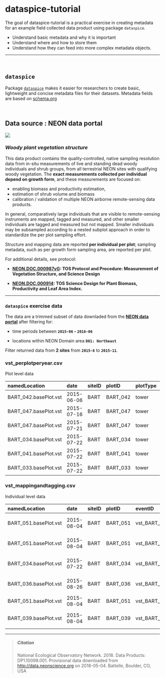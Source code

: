 
<!-- README.md is generated from README.Rmd. Please edit that file -->
dataspice-tutorial
==================

The goal of dataspice-tutorial is a practical exercise in creating metadata for an example field collected data product using package `dataspice`.

-   Understand basic metadata and why it is important
-   Understand where and how to store them
-   Understand how they can feed into more complex metadata objects.

------------------------------------------------------------------------

<br>

`dataspice`
-----------

Package [`dataspice`](https://github.com/ropenscilabs/dataspice) makes it easier for researchers to create basic, lightweight and concise metadata files for their datasets. Metadata fields are based on [schema.org](http://schema.org/Dataset)

<br>

Data source : NEON data portal
------------------------------

![](http://data.neonscience.org/neon-data-theme/images/logo--blue-neon-data.png)

### *Woody plant vegetation structure*

This data product contains the quality-controlled, native sampling resolution data from in-situ measurements of live and standing dead woody individuals and shrub groups, from all terrestrial NEON sites with qualifying woody vegetation. The **exact measurements collected per individual depend on growth form**, and these measurements are focused on:

-   enabling biomass and productivity estimation,
-   estimation of shrub volume and biomass
-   calibration / validation of multiple NEON airborne remote-sensing data products.

In general, comparatively large individuals that are visible to remote-sensing instruments are mapped, tagged and measured, and other smaller individuals are tagged and measured but not mapped. Smaller individuals may be subsampled according to a nested subplot approach in order to standardize the per plot sampling effort.

Structure and mapping data are reported **per individual per plot**; sampling metadata, such as per growth form sampling area, are reported per plot.

For additional details, see protocol:

-   **[NEON.DOC.000987vG](dataspice-tutorial/data/methods/NEON.DOC.000987vF.pdf): TOS Protocol and Procedure: Measurement of Vegetation Structure, and Science Design**

-   **[NEON.DOC.000914](https://github.com/annakrystalli/dataspice-tutorial/blob/master/data/methods/NEON.DOC.000914vA.pdf): TOS Science Design for Plant Biomass, Productivity and Leaf Area Index.**

------------------------------------------------------------------------

### `dataspice` exercise data

The data are a trimmed subset of data downladed from the [**NEON data portal**](http://data.neonscience.org/browse-data) after filtering for:

-   time periods between **`2015-06` - `2016-06`**

-   locations within NEON Domain area **`D01: Northeast`**

Filter returned data from **2 sites** from **`2015-6`** to **`2015-11`**.

### vst\_perplotperyear.csv

Plot level data

| namedLocation          | date       | siteID | plotID    | plotType | nlcdClass       |  decimalLatitude|  decimalLongitude| geodeticDatum | eventID         | treesPresent | shrubsPresent | lianasPresent |  totalSampledAreaTrees|  totalSampledAreaShrubSapling|  totalSampledAreaLiana| recordedBy                       |
|:-----------------------|:-----------|:-------|:----------|:---------|:----------------|----------------:|-----------------:|:--------------|:----------------|:-------------|:--------------|:--------------|----------------------:|-----------------------------:|----------------------:|:---------------------------------|
| BART\_042.basePlot.vst | 2015-06-06 | BART   | BART\_042 | tower    | deciduousForest |         44.06019|         -71.28805| WGS84         | vst\_BART\_2015 | NA           | NA            | NA            |                    800|                           400|                    800| wmtulGhdefWiPr5g1VRF0YnRBawgSBx1 |
| BART\_047.basePlot.vst | 2015-07-16 | BART   | BART\_047 | tower    | deciduousForest |         44.06496|         -71.29087| WGS84         | vst\_BART\_2015 | NA           | NA            | NA            |                    800|                           400|                    800| XdV86USKkiYZfb6rmwpnK/f2Yah5qnQO |
| BART\_047.basePlot.vst | 2015-07-21 | BART   | BART\_047 | tower    | deciduousForest |         44.06496|         -71.29087| WGS84         | vst\_BART\_2015 | NA           | NA            | NA            |                    800|                           400|                    800| XdV86USKkiYZfb6rmwpnK/f2Yah5qnQO |
| BART\_034.basePlot.vst | 2015-07-22 | BART   | BART\_034 | tower    | mixedForest     |         44.06428|         -71.28561| WGS84         | vst\_BART\_2015 | NA           | NA            | NA            |                    800|                           400|                    800| bWvVSKjgptV89BwHA3h10JNaeV+PHmDU |
| BART\_041.basePlot.vst | 2015-07-22 | BART   | BART\_041 | tower    | deciduousForest |         44.06534|         -71.28561| WGS84         | vst\_BART\_2015 | NA           | NA            | NA            |                    800|                           400|                    800| MRgCvwP2WueoGZahvpQXNZ+be1CYdCGm |
| BART\_033.basePlot.vst | 2015-07-22 | BART   | BART\_033 | tower    | deciduousForest |         44.06320|         -71.28367| WGS84         | vst\_BART\_2015 | NA           | NA            | NA            |                    800|                           100|                    800| XdV86USKkiYZfb6rmwpnK/f2Yah5qnQO |

### vst\_mappingandtagging.csv

Individual level data

| namedLocation          | date       | siteID | plotID    | eventID         | individualID             | taxonID | scientificName                 | recordedBy                       |
|:-----------------------|:-----------|:-------|:----------|:----------------|:-------------------------|:--------|:-------------------------------|:---------------------------------|
| BART\_051.basePlot.vst | 2015-08-04 | BART   | BART\_051 | vst\_BART\_2015 | NEON.PLA.D01.BART.04140  | TSCA    | Tsuga canadensis (L.) Carrière | 6HzkzFDdLaNgPi31AaqxNPsuI5nRHqWu |
| BART\_051.basePlot.vst | 2015-08-04 | BART   | BART\_051 | vst\_BART\_2015 | NEON.PLA.D01.BART.03804  | TSCA    | Tsuga canadensis (L.) Carrière | 6HzkzFDdLaNgPi31AaqxNPsuI5nRHqWu |
| BART\_034.basePlot.vst | 2015-07-22 | BART   | BART\_034 | vst\_BART\_2015 | NEON.PLA.D01.BART.02967  | FAGR    | Fagus grandifolia Ehrh.        | zODC+zTh3jdHKFo7lDoQcuNYRkWsGu3I |
| BART\_036.basePlot.vst | 2015-08-26 | BART   | BART\_036 | vst\_BART\_2015 | NEON.PLA.D01.BART.05106  | FAGR    | Fagus grandifolia Ehrh.        | zODC+zTh3jdHKFo7lDoQcuNYRkWsGu3I |
| BART\_051.basePlot.vst | 2015-08-04 | BART   | BART\_051 | vst\_BART\_2015 | NEON.PLA.D01.BART.04080  | PICEA   | Picea sp.                      | 6HzkzFDdLaNgPi31AaqxNPsuI5nRHqWu |
| BART\_039.basePlot.vst | 2015-08-04 | BART   | BART\_039 | vst\_BART\_2015 | NEON.PLA.D01.BART.02904A | TSCA    | Tsuga canadensis (L.) Carrière | 0uwWHUCkGoRVT9RpJxngFjI8cZrsFWgn |

------------------------------------------------------------------------

> ##### Citation
>
> National Ecological Observatory Network. 2018. Data Products: DP1.10098.001. Provisional data downloaded from <http://data.neonscience.org> on 2018-05-04. Battelle, Boulder, CO, USA
